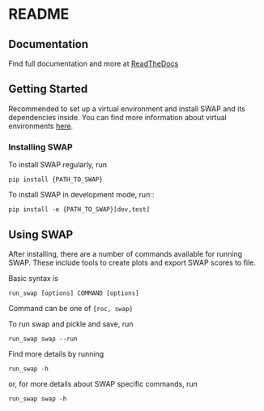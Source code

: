 README
======

Documentation
-------------

Find full documentation and more at [ReadTheDocs](http://hco-experiments.readthedocs.io/en/latest/)

Getting Started
---------------

Recommended to set up a virtual environment and install SWAP
and its dependencies inside. You can find more information about virtual environments
[here](http://python-guide-pt-br.readthedocs.io/en/latest/dev/virtualenvs/).

### Installing SWAP

To install SWAP regularly, run

    pip install {PATH_TO_SWAP}

To install SWAP in development mode, run::

    pip install -e {PATH_TO_SWAP}[dev,test]

Using SWAP
----------

After installing, there are a number of commands available for running SWAP.
These include tools to create plots and export SWAP scores to file.

Basic syntax is

    run_swap [options] COMMAND [options]

Command can be one of `{roc, swap}`

To run swap and pickle and save, run

    run_swap swap --run 

Find more details by running

    run_swap -h

or, for more details about SWAP specific commands, run

    run_swap swap -h